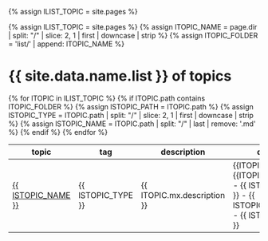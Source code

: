 <!-- define var -->
{% assign lLIST_TOPIC         = site.pages %}


<!-- define var -->
{% assign lLIST_TOPIC  = site.pages %}
{% assign lTOPIC_NAME    = page.dir  | split: "/"  | slice: 2, 1 | first | downcase | strip %}
{% assign lTOPIC_FOLDER  = 'list/' | append: lTOPIC_NAME %}

<h1> {{ site.data.name.list }} of topics </h1>

<table class="sortable">
  <thead>
    <tr>
      <th translate='no'>topic</th>
      <th translate='no'>tag</th>
      <th >description</th>
      <th>debug</th>
    </tr>
  </thead>
  <tbody>
  {% for lTOPIC in lLIST_TOPIC %}
  {% if lTOPIC.path contains lTOPIC_FOLDER %}
  {% assign lSTOPIC_PATH  = lTOPIC.path   %}
  {% assign lSTOPIC_TYPE  = lTOPIC.path  | split: "/"  | slice: 2, 1 | first | downcase | strip %}
  {% assign lSTOPIC_NAME  = lTOPIC.path  |  split: "/" | last | remove: '.md' %}
  <tr>
    <td translate='no'><a href="/{{ lSTOPIC_PATH | remove: '.md' }}">{{ lSTOPIC_NAME }}</a></td>
    <td translate='no'>{{ lSTOPIC_TYPE }}</td>
    <td>{{ lTOPIC.mx.description }}</td>
    <td>{{lTOPIC_NAME}} - {{lTOPIC_FOLDER}} - {{ lSTOPIC_PATH }} - {{ lSTOPIC_NAME }} - {{ lSTOPIC_FILE }}</td>
  </tr>
  {% endif %}
  {% endfor %}
  </tbody>
</table>




